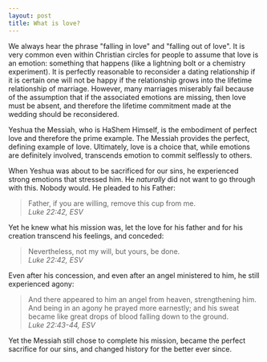 ```yaml
---
layout: post
title: What is love?
---
```

We always hear the phrase "falling in love" and "falling out of love".  It is very common even within Christian circles for people to assume that love is an emotion: something that happens (like a lightning bolt or a chemistry experiment).  It is perfectly reasonable to reconsider a dating relationship if it is certain one will not be happy if the relationship grows into the lifetime relationship of marriage.  However, many marriages miserably fail because of the assumption that if the associated emotions are missing, then love must be absent, and therefore the lifetime commitment made at the wedding should be reconsidered.

Yeshua the Messiah, who is HaShem Himself, is the embodiment of perfect love and therefore the prime example.  The Messiah provides the perfect, defining example of love.  Ultimately, love is a choice that, while emotions are definitely involved, transcends emotion to commit selflessly to others.

When Yeshua was about to be sacrificed for our sins, he experienced strong emotions that stressed him.  He *naturally* did not want to go through with this.  Nobody would.  He pleaded to his Father:

> Father, if you are willing, remove this cup from me.  
> *Luke 22:42, ESV*

Yet he knew what his mission was, let the love for his father and for his creation transcend his feelings, and conceded:

> Nevertheless, not my will, but yours, be done.  
> *Luke 22:42, ESV*

Even after his concession, and even after an angel ministered to him, he still experienced agony:
> And there appeared to him an angel from heaven, strengthening him.  And being in an agony he prayed more earnestly; and his sweat became like great drops of blood falling down to the ground.  
> *Luke 22:43-44, ESV*

Yet the Messiah still chose to complete his mission, became the perfect sacrifice for our sins, and changed history for the better ever since.

